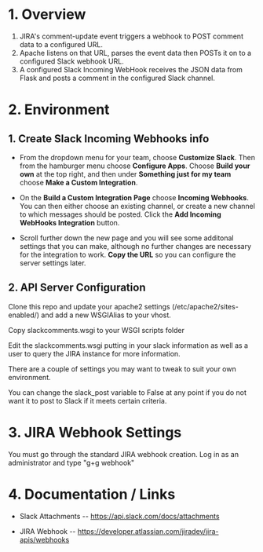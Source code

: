 # 1. Overview

1. JIRA's comment-update event triggers a webhook to POST comment data to a configured URL.
1. Apache listens on that URL, parses the event data then POSTs it on to a configured Slack
webhook URL.
1. A configured Slack Incoming WebHook receives the JSON data from Flask and posts a comment in
the configured Slack channel.

# 2. Environment

## 1. Create Slack Incoming Webhooks info
- From the dropdown menu for your team, choose **Customize Slack**. Then from the hamburger menu choose
**Configure Apps**. Choose **Build your own** at the top right, and then under **Something just for my team**
choose **Make a Custom Integration**.

- On the **Build a Custom Integration Page** choose **Incoming Webhooks**. You can then either choose an
existing channel, or create a new channel to which messages should be posted. Click the 
**Add Incoming WebHooks Integration** button.

- Scroll further down the new page and you will see some additonal settings that you can make, although no
  further changes are necessary for the integration to work. **Copy the URL** so you can configure
  the server settings later.
  
## 2. API Server Configuration

Clone this repo and update your apache2 settings (/etc/apache2/sites-enabled/) and add a new WSGIAlias to your vhost.

Copy slackcomments.wsgi to your WSGI scripts folder

Edit the slackcomments.wsgi putting in your slack information as well as a user to query the JIRA instance for more information. 

There are a couple of settings you may want to tweak to suit your own environment.

You can change the slack_post variable to False at any point if you do not want it to post to Slack if it meets certain criteria.

# 3. JIRA Webhook Settings

You must go through the standard JIRA webhook creation. Log in as an administrator and type "g+g webhook"

# 4. Documentation / Links

* Slack Attachments --
  https://api.slack.com/docs/attachments

* JIRA Webhook --
  https://developer.atlassian.com/jiradev/jira-apis/webhooks
